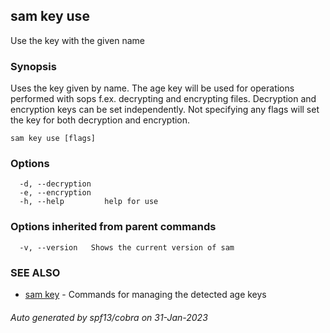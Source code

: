 ## sam key use

Use the key with the given name

### Synopsis

Uses the key given by name. The age key will be used for operations
performed with sops f.ex. decrypting and encrypting files. Decryption and encryption 
keys can be set independently. Not specifying any flags will set the key for both
decryption and encryption.

```
sam key use [flags]
```

### Options

```
  -d, --decryption   
  -e, --encryption   
  -h, --help         help for use
```

### Options inherited from parent commands

```
  -v, --version   Shows the current version of sam
```

### SEE ALSO

* [sam key](sam_key.md)	 - Commands for managing the detected age keys

###### Auto generated by spf13/cobra on 31-Jan-2023
